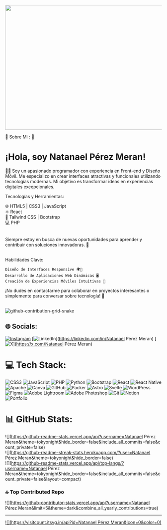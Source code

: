 <img src="https://github.com/user-attachments/assets/b506149f-e88f-40cc-a017-aa54aa4dafc0" width="2000" height="400" /> <br>

💫 Sobre Mi : 👋 <h1>¡Hola, soy Natanael Pérez Meran!</h1>

👨‍💻 Soy un apasionado programador con experiencia en Front-end y Diseño Móvil. Me especializo en crear interfaces atractivas y funcionales utilizando tecnologías  modernas.  Mi objetivo es transformar ideas en experiencias digitales excepcionales. <br>

Tecnologías y Herramientas:

🌐 HTML5 | CSS3 | JavaScript <br>
⚛️ React<br>
🎨 Tailwind CSS | Bootstrap<br>
💻 PHP

 <br>
Siempre estoy en busca de nuevas oportunidades para aprender y contribuir con soluciones innovadoras. 🚀 <br><br>

Habilidades Clave:

    Diseño de Interfaces Responsive 🌍📱
    Desarrollo de Aplicaciones Web Dinámicas 🖥️
    Creación de Experiencias Móviles Intuitivas 📱

¡No dudes en contactarme para colaborar en proyectos interesantes o simplemente para conversar sobre tecnología! 🚀<br><br>

![github-contribution-grid-snake](https://github.com/user-attachments/assets/7a4ac02a-1bfd-402e-81e5-c96b5dfbdd15)


## 🌐 Socials:
[![Instagram](https://img.shields.io/badge/Instagram-%23E4405F.svg?logo=Instagram&logoColor=white)](https://instagram.com/naten365) [![LinkedIn](https://img.shields.io/badge/LinkedIn-%230077B5.svg?logo=linkedin&logoColor=white)](https://linkedin.com/in/Natanael Pérez Meran) [![X](https://img.shields.io/badge/X-black.svg?logo=X&logoColor=white)](https://x.com/Natanael Pérez Meran) 

# 💻 Tech Stack:
![CSS3](https://img.shields.io/badge/css3-%231572B6.svg?style=for-the-badge&logo=css3&logoColor=white) ![JavaScript](https://img.shields.io/badge/javascript-%23323330.svg?style=for-the-badge&logo=javascript&logoColor=%23F7DF1E) ![PHP](https://img.shields.io/badge/php-%23777BB4.svg?style=for-the-badge&logo=php&logoColor=white) ![Python](https://img.shields.io/badge/python-3670A0?style=for-the-badge&logo=python&logoColor=ffdd54) ![Bootstrap](https://img.shields.io/badge/bootstrap-%238511FA.svg?style=for-the-badge&logo=bootstrap&logoColor=white) ![React](https://img.shields.io/badge/react-%2320232a.svg?style=for-the-badge&logo=react&logoColor=%2361DAFB) ![React Native](https://img.shields.io/badge/react_native-%2320232a.svg?style=for-the-badge&logo=react&logoColor=%2361DAFB) ![Apache](https://img.shields.io/badge/apache-%23D42029.svg?style=for-the-badge&logo=apache&logoColor=white) ![Canva](https://img.shields.io/badge/Canva-%2300C4CC.svg?style=for-the-badge&logo=Canva&logoColor=white) ![GitHub](https://img.shields.io/badge/github-%23121011.svg?style=for-the-badge&logo=github&logoColor=white) ![Packer](https://img.shields.io/badge/packer-%23E7EEF0.svg?style=for-the-badge&logo=packer&logoColor=%2302A8EF) ![Astro](https://img.shields.io/badge/astro-%232C2052.svg?style=for-the-badge&logo=astro&logoColor=white) ![Svelte](https://img.shields.io/badge/svelte-%23f1413d.svg?style=for-the-badge&logo=svelte&logoColor=white) ![WordPress](https://img.shields.io/badge/WordPress-%23117AC9.svg?style=for-the-badge&logo=WordPress&logoColor=white) ![Figma](https://img.shields.io/badge/figma-%23F24E1E.svg?style=for-the-badge&logo=figma&logoColor=white) ![Adobe Lightroom](https://img.shields.io/badge/Adobe%20Lightroom-31A8FF.svg?style=for-the-badge&logo=Adobe%20Lightroom&logoColor=white) ![Adobe Photoshop](https://img.shields.io/badge/adobe%20photoshop-%2331A8FF.svg?style=for-the-badge&logo=adobe%20photoshop&logoColor=white) ![Git](https://img.shields.io/badge/git-%23F05033.svg?style=for-the-badge&logo=git&logoColor=white) ![Notion](https://img.shields.io/badge/Notion-%23000000.svg?style=for-the-badge&logo=notion&logoColor=white) ![Portfolio](https://img.shields.io/badge/Portfolio-%23000000.svg?style=for-the-badge&logo=firefox&logoColor=#FF7139)
# 📊 GitHub Stats:
![](https://github-readme-stats.vercel.app/api?username=Natanael Pérez Meran&theme=tokyonight&hide_border=false&include_all_commits=false&count_private=false)<br/>
![](https://github-readme-streak-stats.herokuapp.com/?user=Natanael Pérez Meran&theme=tokyonight&hide_border=false)<br/>
![](https://github-readme-stats.vercel.app/api/top-langs/?username=Natanael Pérez Meran&theme=tokyonight&hide_border=false&include_all_commits=false&count_private=false&layout=compact)



### 🔝 Top Contributed Repo
![](https://github-contributor-stats.vercel.app/api?username=Natanael Pérez Meran&limit=5&theme=dark&combine_all_yearly_contributions=true)



---
[![](https://visitcount.itsvg.in/api?id=Natanael Pérez Meran&icon=0&color=0)](https://visitcount.itsvg.in)
<!-- Proudly created with GPRM ( https://gprm.itsvg.in ) -->




